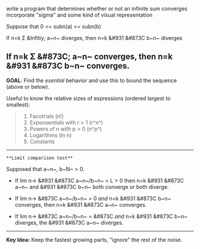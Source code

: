 write a program that determines whether or not an infinite sum converges
incorporate "sigma" and some kind of visual representation

Suppose that 0 <= subn(a) <= subn(b)

If n=k &Sigma; &Infitiy; a~n~ diverges, then n=k &#931 &#873C b~n~ diverges

If n=k &#931; &#873C; a~n~ converges, then n=k &#931 &#873C b~n~ converges.
----------------------------------
**GOAL**: Find the *esential* behavior and use this to bound the sequence (above or below).

Useful to know the relative sizes of expressions (ordered largest to smallest):

>	1. Facotrials (n!)
>	2. Exponsentials with r > 1 (r^n^)
>	3. Powers of n with p > 0 (n^p^)
>	4. Logarithms (ln n)
>	5. Constants
----------------------------------

	**Limit comparison test**
 Supposed that a~n~, b~N~ > 0.

* If lim n-> &#931 &#873C a~n~/b~n~ = L > 0 then n=k &#931 &#873C a~n~ and &#931 &#873C b~n~
	both converge or both diverge.
  
* If lim n-> &#873C a~n~/b~n~ = 0 *and*  n=k &#931 &#873C b~n~ converges, then 
	n=k &#931 &#873C a~n~ converges.

* If lim n-> &#873C a~n~/b~n~ = &#873C *and* n=k &#931 &#873C b~n~ diverges,
	the &#931 &#873C a~n~ diverges.

----------------------------------
**Key Idea:** Keep the fastest growing parts, "ignore" the rest of the noise.
